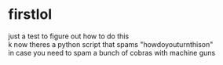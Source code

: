 # firstlol
just a test to figure out how to do this  
k now theres a python script that spams "howdoyouturnthison"  
in case you need to spam a bunch of cobras with machine guns  

